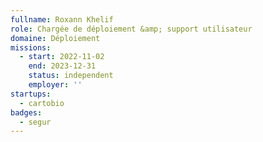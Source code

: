 ```yaml
---
fullname: Roxann Khelif
role: Chargée de déploiement &amp; support utilisateur
domaine: Déploiement
missions:
  - start: 2022-11-02
    end: 2023-12-31
    status: independent
    employer: ''
startups:
  - cartobio
badges:
  - segur
---
```


